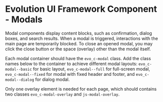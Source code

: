 # Evolution UI Framework Component - Modals

Modal components display content blocks, such as confirmation, dialog boxes, and search results. When a modal is triggered, interactions with the main page are temporarily blocked. To close an opened modal, you may click the close button or the space (overlay) other than the modal itself.

Each modal container should have the `evo_c-modal` class. Add the class names below to the container to achieve different modal layouts: `evo_c-modal--basic` for basic layout, `evo_c-modal--full` for full-screen modal, `evo_c-modal--fixed` for modal with fixed header and footer, and `evo_c-modal--dialog` for dialog modal.

Only one overlay element is needed for each page, which should contains two classes `evo_c-modal-overlay` and `js-modal-overlay`.

